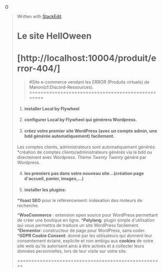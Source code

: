 O

> Written with [StackEdit](https://stackedit.io/).
> # Le site HellOween
> [http://localhost:10004/produit/error-404/]
> ===================================================
> > #Site e-commerce vendant les ERROR (Produits virtuels) de Manon(cf:Discord-Ressources). 
> ==================================================
> 1. #### installer Local by Flywheel
> 2. #### configurer Local by Flywheel qui génèrera Wordpress.
> 3. #### créez votre premier site WordPress (avec un compte admin, une bdd générée automatiquement) facilement.
> Les comptes clients, administrateurs sont automatiquement générés:
> *création de comptes clients/administrateurs générés via la bdd ou directement avec Wordpress.
> *Thème Twenty Twenty* généré par Wordpress.
> 
> 4.  #### les premiers pas dans votre nouveau site…(création page d'accueil, panier, images,...)
> 
> 5. #### installer les plugins:
> ***Yoast SEO** pour le référencement: indexation des moteurs de recherche.
>
> ***WooCommerce** : extension open source pour WordPress permettant de créer une boutique en ligne.
> ***Polylang**: plugin simple d'utilisation qui vous permettra de traduire un site WordPress facilement.
> ***Elementor**: constructeur de page pour WordPress, sans coder.
> ***GDPR Cookie Consent**:  donné par les utilisateurs qui donnent leur consentement éclairé, explicite et non ambigu aux **cookies** de votre site web qu'ils autorisent ainsi à être activés et à collecter leurs données personnelles, lors de leur visite sur votre site.
> 
> ====================================================
> 
